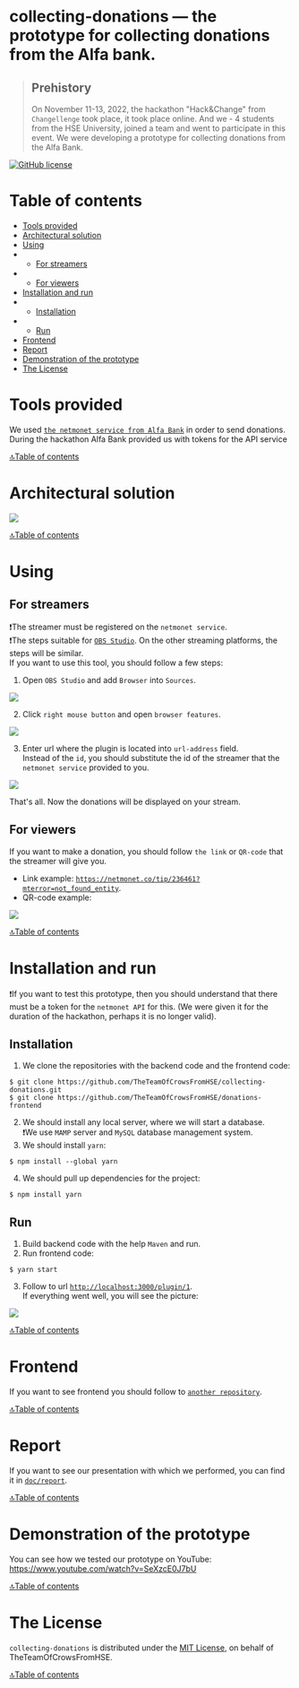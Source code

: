 # collecting-donations — the prototype for collecting donations from the Alfa bank.


> ## Prehistory
> On November 11-13, 2022, the hackathon "Hack&Change" from `Changellenge` took place, it took place online.
> And we - 4 students from the HSE University, joined a team and went to participate in this event.
> We were developing a prototype for collecting donations from the Alfa Bank.

[![GitHub license](https://img.shields.io/badge/license-MIT-blue.svg)](/LICENSE)


# Table of contents
- [Tools provided](#tools-provided)
- [Architectural solution](#architectural-solution)
- [Using](#using)
- - [For streamers](#for-streamers)
- - [For viewers](#for-viewers)
- [Installation and run](#installation-and-run)
- - [Installation](#Installation)
- - [Run](#run)
- [Frontend](#frontend)
- [Report](#report)
- [Demonstration of the prototype](#demonstration-of-the-prototype)
- [The License](#the-license)


# Tools provided
We used [`the netmonet service from Alfa Bank`](https://netmonet.co/) in order to send donations.
During the hackathon Alfa Bank provided us with tokens for the API service

[🔝Table of contents](#table-of-contents)


# Architectural solution
![](doc/images/architectural-solution.png)

[🔝Table of contents](#table-of-contents)


# Using
## For streamers
❗The streamer must be registered on the `netmonet service`. \
❗The steps suitable for [`OBS Studio`](https://obsproject.com/).
On the other streaming platforms, the steps will be similar. \
If you want to use this tool, you should follow a few steps:
1. Open `OBS Studio` and add `Browser` into `Sources`.

![](doc/images/step-1-for-streamers.png)

2. Click `right mouse button` and open `browser features`.

![](doc/images/step-2-for-streamers.png)

3. Enter url where the plugin is located into `url-address` field. \
Instead of the `id`, you should substitute the id of the streamer that the `netmonet service` provided to you.

![](doc/images/step-3-for-streamers.png)

That's all. Now the donations will be displayed on your stream.

## For viewers
If you want to make a donation, you should follow `the link` or `QR-code` that the streamer will give you.
- Link example: [`https://netmonet.co/tip/236461?mterror=not_found_entity`](https://netmonet.co/tip/236461?mterror=not_found_entity).
- QR-code example: 

![](doc/images/qr.png)

[🔝Table of contents](#table-of-contents)

# Installation and run
❗If you want to test this prototype,
then you should understand that there must be a token for the `netmonet API` for this.
(We were given it for the duration of the hackathon, perhaps it is no longer valid).

## Installation
1. We clone the repositories with the backend code and the frontend code:
```
$ git clone https://github.com/TheTeamOfCrowsFromHSE/collecting-donations.git
$ git clone https://github.com/TheTeamOfCrowsFromHSE/donations-frontend
```
2. We should install any local server, where we will start a database. \
❗We use `MAMP` server and `MySQL` database management system.
3. We should install `yarn`:
```
$ npm install --global yarn
```
4. We should pull up dependencies for the project:
```
$ npm install yarn
```
## Run
1. Build backend code with the help `Maven` and run.
2. Run frontend code:
```
$ yarn start
```
3. Follow to url [`http://localhost:3000/plugin/1`](http://localhost:3000/plugin/1). \
If everything went well, you will see the picture:

![](doc/images/start-front.png)

[🔝Table of contents](#table-of-contents)

# Frontend
If you want to see frontend you should follow to [`another repository`](https://github.com/TheTeamOfCrowsFromHSE/donations-frontend).

[🔝Table of contents](#table-of-contents)

# Report
If you want to see our presentation with which we performed,
you can find it in [`doc/report`](https://github.com/TheTeamOfCrowsFromHSE/collecting-donations/tree/main/doc/report).

[🔝Table of contents](#table-of-contents)

# Demonstration of the prototype
You can see how we tested our prototype on YouTube: https://www.youtube.com/watch?v=SeXzcE0J7bU

[🔝Table of contents](#table-of-contents)

# The License
`collecting-donations` is distributed under the [MIT License](https://github.com/TheTeamOfCrowsFromHSE/collecting-donations/blob/main/LICENSE), on behalf of TheTeamOfCrowsFromHSE.

[🔝Table of contents](#table-of-contents)
